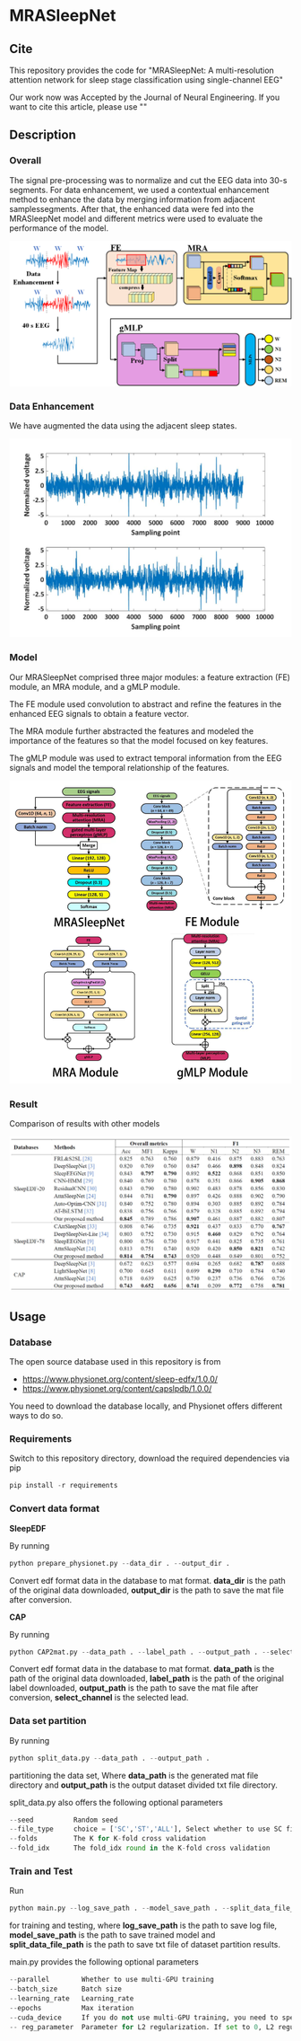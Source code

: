 # MRASleepNet

## Cite

This repository provides the code for "MRASleepNet: A multi-resolution attention network for sleep stage classification using single-channel EEG"

Our work now was Accepted by the Journal of Neural Engineering. If you want to cite this article, please use ""

## Description

### Overall

The signal pre-processing was to normalize and cut the EEG data into 30-s segments. For data enhancement, we used a contextual enhancement method to enhance the data by merging information from adjacent samplessegments. After that, the enhanced data were fed into the MRASleepNet model and different metrics were used to evaluate the performance of the model.

![Overall](https://github.com/YuRui8879/MRASleepNet/blob/master/fig/overall.png)

### Data Enhancement

We have augmented the data using the adjacent sleep states.

![DataEnhancement](https://github.com/YuRui8879/MRASleepNet/blob/master/fig/dataenhance.jpg)

### Model

Our MRASleepNet comprised three major modules: a feature extraction (FE) module, an MRA module, and a gMLP module. 

The FE module used convolution to abstract and refine the features in the enhanced EEG signals to obtain a feature vector. 

The MRA module further abstracted the features and modeled the importance of the features so that the model focused on key features. 

The gMLP module was used to extract temporal information from the EEG signals and model the temporal relationship of the features. 

![Model](https://github.com/YuRui8879/MRASleepNet/blob/master/fig/model.jpg)

### Result

Comparison of results with other models

![Result](https://github.com/YuRui8879/MRASleepNet/blob/master/fig/result.jpg)

## Usage

### Database

The open source database used in this repository is from

* https://www.physionet.org/content/sleep-edfx/1.0.0/
* https://www.physionet.org/content/capslpdb/1.0.0/

You need to download the database locally, and Physionet offers different ways to do so.

### Requirements

Switch to this repository directory, download the required dependencies via pip

```python
pip install -r requirements
```

### Convert data format

**SleepEDF**

By running
```python
python prepare_physionet.py --data_dir . --output_dir .
```
Convert edf format data in the database to mat format. **data_dir** is the path of the original data downloaded, **output_dir** is the path to save the mat file after conversion.

**CAP**

By running
```python
python CAP2mat.py --data_path . --label_path . --output_path . --select_channel Fp2-F4
```
Convert edf format data in the database to mat format. **data_path** is the path of the original data downloaded, **label_path** is the path of the original label downloaded, **output_path** is the path to save the mat file after conversion, **select_channel** is the selected lead.

### Data set partition

By running
```python
python split_data.py --data_path . --output_path .
```
partitioning the data set, Where **data_path** is the generated mat file directory and **output_path** is the output dataset divided txt file directory.

split_data.py also offers the following optional parameters
```python
--seed          Random seed
--file_type     choice = ['SC','ST','ALL'], Select whether to use SC files, ST files or all files
--folds         The K for K-fold cross validation
--fold_idx      The fold_idx round in the K-fold cross validation
```

### Train and Test

Run
```python
python main.py --log_save_path . --model_save_path . --split_data_file_path .
```
for training and testing, where **log_save_path** is the path to save log file, **model_save_path** is the path to save trained model and **split_data_file_path** is the path to save txt file of dataset partition results.

main.py provides the following optional parameters
```python
--parallel        Whether to use multi-GPU training
--batch_size      Batch size
--learning_rate   Learning_rate
--epochs          Max iteration
--cuda_device     If you do not use multi-GPU training, you need to specify the GPU
-- reg_parameter  Parameter for L2 regularization. If set to 0, L2 regularization is not used
```